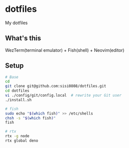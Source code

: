 # dotfiles

My dotfiles

## What's this

WezTerm(terminal emulator) + Fish(shell) + Neovim(editor)

## Setup

```Bash
# Base
cd
git clone git@github.com:sisi0808/dotfiles.git
cd dotfiles
vi ./config/git/config.local  # rewrite your Git user
./install.sh

# fish
sudo echo "$(which fish)" >> /etc/shells
chsh -s "$(which fish)"
fish

# rtx
rtx -g node
rtx global deno
```
